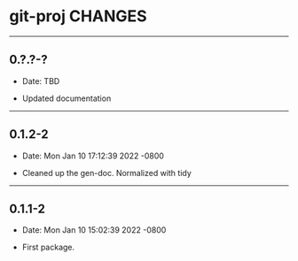 # git-proj CHANGES

----------

## 0.?.?-?

* Date:   TBD

* Updated documentation

----------

## 0.1.2-2

* Date:   Mon Jan 10 17:12:39 2022 -0800

* Cleaned up the gen-doc. Normalized with tidy

----------

## 0.1.1-2

* Date:   Mon Jan 10 15:02:39 2022 -0800

* First package.
